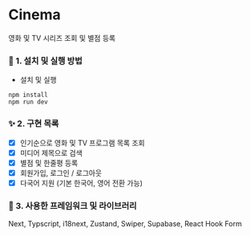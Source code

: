 # Cinema

영화 및 TV 시리즈 조회 및 별점 등록

### 🌱 1. 설치 및 실행 방법

- 설치 및 실행

```
npm install
npm run dev
```

### ✨ 2. 구현 목록

- [x] 인기순으로 영화 및 TV 프로그램 목록 조회
- [x] 미디어 제목으로 검색
- [x] 별점 및 한줄평 등록
- [x] 회원가입, 로그인 / 로그아웃
- [x] 다국어 지원 (기본 한국어, 영어 전환 가능)

### 💚 3. 사용한 프레임워크 및 라이브러리

Next, Typscript, i18next, Zustand, Swiper, Supabase, React Hook Form
